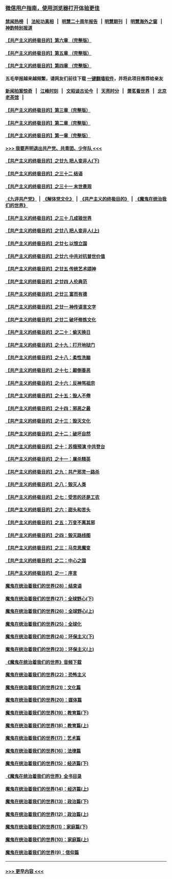 ### [微信用户指南，使用浏览器打开体验更佳](https://github.com/gfw-breaker/banned-news1/blob/master/indexes/wechat-guide.md?t=0)
#### [禁闻热榜](热点新闻.md?t=0)  &nbsp;&nbsp;|&nbsp;&nbsp; [法轮功真相](https://github.com/gfw-breaker/truth/blob/master/README.md?t=0) &nbsp;&nbsp;|&nbsp;&nbsp; [明慧二十周年报告](https://github.com/gfw-breaker/mh-reports/blob/master/README.md?t=0) &nbsp;&nbsp;|&nbsp;&nbsp;[明慧期刊](https://github.com/gfw-breaker/mh-qikan) &nbsp;&nbsp;|&nbsp;&nbsp; [明慧海外之窗](https://github.com/gfw-breaker/mh-news/blob/master/README.md?t=0) &nbsp;&nbsp;|&nbsp;&nbsp; [神韵特别报道](https://github.com/gfw-breaker/mh-news/blob/master/shenyun.md?t=0)
#### [【共产主义的终极目的】第六章 （完整版）](../pages/nsc422/n11428913.md?t=02110311) 
#### [【共产主义的终极目的】第五章 （完整版）](../pages/nsc422/n11428912.md?t=02110311) 
#### [【共产主义的终极目的】第四章 （完整版）](../pages/nsc422/n11428907.md?t=02110311) 
#### 五毛举报越来越频繁，请网友们前往下载 [一键翻墙软件](https://github.com/gfw-breaker/ssr-accounts)，并将此项目推荐给亲友
#### [新闻拍案惊奇](https://github.com/gfw-breaker/banned-news1/blob/master/pages/link4.md) &nbsp;&nbsp;|&nbsp;&nbsp; [江峰时刻](https://github.com/gfw-breaker/banned-news1/blob/master/pages/link4.md) &nbsp;&nbsp;|&nbsp;&nbsp; [文昭谈古论今](https://github.com/gfw-breaker/banned-news1/blob/master/pages/link4.md) &nbsp;&nbsp;|&nbsp;&nbsp; [天亮时分](https://github.com/gfw-breaker/banned-news1/blob/master/pages/link4.md) &nbsp;&nbsp;|&nbsp;&nbsp; [萧茗看世界](https://github.com/gfw-breaker/banned-news1/blob/master/pages/link4.md) &nbsp;&nbsp;|&nbsp;&nbsp; [北京老茶馆](https://github.com/gfw-breaker/banned-news1/blob/master/pages/link4.md) &nbsp;&nbsp;|&nbsp;&nbsp; 
#### [【共产主义的终极目的】第三章（完整版）](../pages/nsc422/n11428848.md?t=02110311) 
#### [【共产主义的终极目的】第二章（完整版）](../pages/nsc422/n11428831.md?t=02110311) 
#### [【共产主义的终极目的】第一章（完整版）](../pages/nsc422/n11417651.md?t=02110311) 
#### [>>> 我要声明退出共产党、共青团、少年队 <<<](https://github.com/begood0513/goodnews/blob/master/quit/letter.md) 
#### [【共产主义的终极目的】之廿九 把人变非人(下)](../pages/nsc422/n11344140.md?t=02110311) 
#### [【共产主义的终极目的】之三十二 结语](../pages/nsc422/n11360535.md?t=02110311) 
#### [【共产主义的终极目的】之三十一 末世景观](../pages/nsc422/n11351129.md?t=02110311) 
#### [《九评共产党》](https://github.com/begood0513/9ping.md/blob/master/README.md) &nbsp;|&nbsp; [《解体党文化》](../../../../jtdwh.md/blob/master/README.md)  &nbsp;|&nbsp; [《共产主义的终极目的》](../../../../gczydzjmd.md/blob/master/README.md) &nbsp;|&nbsp; [《魔鬼在统治我们的世界》](../../../../mgztzwmdsj.md/blob/master/README.md) 
#### [【共产主义的终极目的】之三十 几成狼世界](../pages/nsc422/n11348280.md?t=02110311) 
#### [【共产主义的终极目的】之廿八 把人变非人(上)](../pages/nsc422/n11340492.md?t=02110311) 
#### [【共产主义的终极目的】之廿七 以恨立国](../pages/nsc422/n11336944.md?t=02110311) 
#### [【共产主义的终极目的】之廿六 中共对抗普世价值](../pages/nsc422/n11324785.md?t=02110311) 
#### [【共产主义的终极目的】之廿五 传统艺术颂神](../pages/nsc422/n11296396.md?t=02110311) 
#### [【共产主义的终极目的】之廿四 人伦典范](../pages/nsc422/n11296397.md?t=02110311) 
#### [【共产主义的终极目的】之廿三 富而有德](../pages/nsc422/n11283598.md?t=02110311) 
#### [【共产主义的终极目的】之廿一 神传语言文字](../pages/nsc422/n11263265.md?t=02110311) 
#### [【共产主义的终极目的】之廿二 破坏修炼文化](../pages/nsc422/n11245728.md?t=02110311) 
#### [【共产主义的终极目的】之二十：偷天换日](../pages/nsc422/n11238846.md?t=02110311) 
#### [【共产主义的终极目的】之十九：打开地狱门](../pages/nsc422/n11206376.md?t=02110311) 
#### [【共产主义的终极目的】之十八：柔性洗脑](../pages/nsc422/n11199994.md?t=02110311) 
#### [【共产主义的终极目的】之十七：颠倒善恶](../pages/nsc422/n11179782.md?t=02110311) 
#### [【共产主义的终极目的】之十六：反神骂祖宗](../pages/nsc422/n11166798.md?t=02110311) 
#### [【共产主义的终极目的】之十五：毁人不倦](../pages/nsc422/n11166792.md?t=02110311) 
#### [【共产主义的终极目的】之十四：邪恶之最](../pages/nsc422/n11150249.md?t=02110311) 
#### [【共产主义的终极目的】之十三：毁灭文化](../pages/nsc422/n11135227.md?t=02110311) 
#### [【共产主义的终极目的】之十二：破坏自然](../pages/nsc422/n11135214.md?t=02110311) 
#### [【共产主义的终极目的】之十：苏俄预演 中共登台](../pages/nsc422/n11118424.md?t=02110311) 
#### [【共产主义的终极目的】之十一：屠杀精英](../pages/nsc422/n11118442.md?t=02110311) 
#### [【共产主义的终极目的】之九：共产邪灵一路杀](../pages/nsc422/n11114139.md?t=02110311) 
#### [【共产主义的终极目的】之八：毁灭人类](../pages/nsc422/n11108503.md?t=02110311) 
#### [【共产主义的终极目的】之七：受苦的还是工农](../pages/nsc422/n11101809.md?t=02110311) 
#### [【共产主义的终极目的】之六：甜头和苦头](../pages/nsc422/n11096971.md?t=02110311) 
#### [【共产主义的终极目的】之五：万变不离其邪](../pages/nsc422/n11091285.md?t=02110311) 
#### [【共产主义的终极目的】之四：毁灭路线图](../pages/nsc422/n11086284.md?t=02110311) 
#### [【共产主义的终极目的】之三：马克思魔变](../pages/nsc422/n11061941.md?t=02110311) 
#### [【共产主义的终极目的】之二：中心之国](../pages/nsc422/n11047728.md?t=02110311) 
#### [【共产主义的终极目的】之一：序言](../pages/nsc422/n11086077.md?t=02110311) 
#### [魔鬼在统治着我们的世界(28)：结束语](../pages/nsc422/n10936246.md?t=02110311) 
#### [魔鬼在统治着我们的世界(27)：全球野心(下)](../pages/nsc422/n10928319.md?t=02110311) 
#### [魔鬼在统治着我们的世界(26)：全球野心(上)](../pages/nsc422/n10900318.md?t=02110311) 
#### [魔鬼在统治着我们的世界(25)：全球化](../pages/nsc422/n10788205.md?t=02110311) 
#### [魔鬼在统治着我们的世界(24)：环保主义(下)](../pages/nsc422/n10695307.md?t=02110311) 
#### [魔鬼在统治着我们的世界(23)：环保主义(上)](../pages/nsc422/n10688613.md?t=02110311) 
#### [《魔鬼在统治着我们的世界》音频下载](../pages/nsc422/n10635553.md?t=02110311) 
#### [魔鬼在统治着我们的世界(22)：恐怖主义](../pages/nsc422/n10614727.md?t=02110311) 
#### [魔鬼在统治着我们的世界(21)：文化篇](../pages/nsc422/n10597706.md?t=02110311) 
#### [魔鬼在统治着我们的世界(20)：媒体篇](../pages/nsc422/n10586579.md?t=02110311) 
#### [魔鬼在统治着我们的世界(19)：教育篇(下)](../pages/nsc422/n10564808.md?t=02110311) 
#### [魔鬼在统治着我们的世界(18)：教育篇(上)](../pages/nsc422/n10526970.md?t=02110311) 
#### [魔鬼在统治着我们的世界(17)：艺术篇](../pages/nsc422/n10499093.md?t=02110311) 
#### [魔鬼在统治着我们的世界(16)：法律篇](../pages/nsc422/n10485969.md?t=02110311) 
#### [魔鬼在统治着我们的世界(15)：经济篇(下)](../pages/nsc422/n10469975.md?t=02110311) 
#### [《魔鬼在统治着我们的世界》全书目录](../pages/nsc422/n10464261.md?t=02110311) 
#### [魔鬼在统治着我们的世界(14)：经济篇(上)](../pages/nsc422/n10457370.md?t=02110311) 
#### [魔鬼在统治着我们的世界(13)：政治篇(下)](../pages/nsc422/n10448270.md?t=02110311) 
#### [魔鬼在统治着我们的世界(12)：政治篇(上)](../pages/nsc422/n10444576.md?t=02110311) 
#### [魔鬼在统治着我们的世界(11)：家庭篇(下)](../pages/nsc422/n10440961.md?t=02110311) 
#### [魔鬼在统治着我们的世界(10)：家庭篇(上)](../pages/nsc422/n10435448.md?t=02110311) 
#### [魔鬼在统治着我们的世界(9)：信仰篇](../pages/nsc422/n10432159.md?t=02110311) 

----
#### [ >>> 更早内容 <<< ](../indexes/nsc422-earlier.md)
